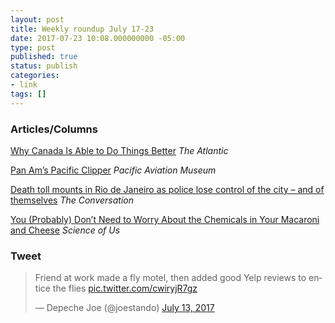 ```yaml
---
layout: post
title: Weekly roundup July 17-23
date: 2017-07-23 10:08.000000000 -05:00
type: post
published: true
status: publish
categories:
- link
tags: []
---
```


### Articles/Columns

[Why Canada Is Able to Do Things Better](https://www.theatlantic.com/business/archive/2017/07/canada-america-taxes/533847/ "Why Canada Is Able to Do Things Better. By Jonathan Kay") *The Atlantic*

[Pan Am’s Pacific Clipper](https://www.pacificaviationmuseum.org/pearl-harbor-blog/pan-ams-pacific-clippers/ "Pan Am’s Pacific Clipper") *Pacific Aviation Museum*

[Death toll mounts in Rio de Janeiro as police lose control of the city – and of themselves](https://theconversation.com/death-toll-mounts-in-rio-de-janeiro-as-police-lose-control-of-the-city-and-of-themselves-80862 "Death toll mounts in Rio de Janeiro as police lose control of the city – and of themselves. By Silvia Ramos") *The Conversation*

[You (Probably) Don’t Need to Worry About the Chemicals in Your Macaroni and Cheese](https://nymag.com/scienceofus/2017/07/chemicals-macaroni-and-cheese.html "You (Probably) Don’t Need to Worry About the Chemicals in Your Macaroni and Cheese. By Jesse Singal") *Science of Us*

### Tweet

<blockquote class="twitter-tweet" data-lang="en"><p lang="en" dir="ltr">Friend at work made a fly motel, then added good Yelp reviews to entice the flies <a href="https://t.co/cwiryjR7gz">pic.twitter.com/cwiryjR7gz</a></p>&mdash; Depeche Joe (@joestando) <a href="https://twitter.com/joestando/status/885568450126589952">July 13, 2017</a></blockquote> <script async src="//platform.twitter.com/widgets.js" charset="utf-8"></script>